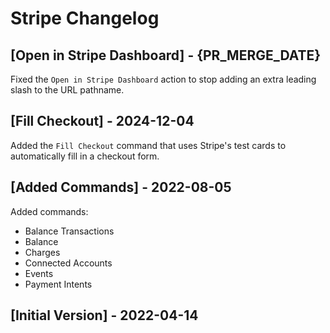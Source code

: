 # Stripe Changelog

## [Open in Stripe Dashboard] - {PR_MERGE_DATE}

Fixed the `Open in Stripe Dashboard` action to stop adding an extra leading slash to the URL pathname.

## [Fill Checkout] - 2024-12-04

Added the `Fill Checkout` command that uses Stripe's test cards to automatically fill in a checkout form.

## [Added Commands] - 2022-08-05

Added commands:

- Balance Transactions
- Balance
- Charges
- Connected Accounts
- Events
- Payment Intents

## [Initial Version] - 2022-04-14
